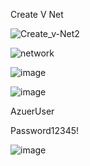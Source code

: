 
Create V Net

![Create_v-Net2](https://user-images.githubusercontent.com/42642927/226190313-632d071c-5414-4d0f-9b97-57323cb9609a.png)


![network](https://user-images.githubusercontent.com/42642927/226190328-47cb0917-93be-418c-a0db-57484464e61e.png)

![image](https://user-images.githubusercontent.com/42642927/226191248-8c6f99dd-901a-45b5-8f76-5c7b3d9a881e.png)

![image](https://user-images.githubusercontent.com/42642927/226203600-121da7e1-8d37-4a2c-92da-aa7b6a6bae52.png)

AzuerUser

Password12345!

![image](https://user-images.githubusercontent.com/42642927/226203914-a485f80f-4411-4085-9178-377497edf181.png)


